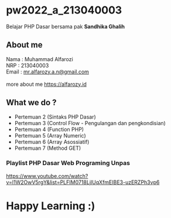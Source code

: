 # pw2022_a_213040003
Belajar PHP Dasar bersama pak <b>Sandhika Ghalih</b>

## About me
Nama  : Muhammad Alfarozi <br>
NRP   : 213040003 <br>
Email : mr.alfarozy.a.n@gmail.com<br>
<br>
more about me https://alfarozy.id

## What we do ?
 - Pertemuan 2 (Sintaks PHP Dasar) 
 - Pertemuan 3 (Control Flow - Pengulangan dan pengkondisian)
 - Pertemuan 4 (Function PHP)
 - Pertemuan 5 (Array Numeric)
 - Pertemuan 6 (Array Asossiatif)
 - Pertemuan 7 (Method GET)


### Playlist PHP Dasar Web Programing Unpas
 https://www.youtube.com/watch?v=l1W2OwV5rgY&list=PLFIM0718LjIUqXfmEIBE3-uzERZPh3vp6 
 
 # Happy Learning :)
